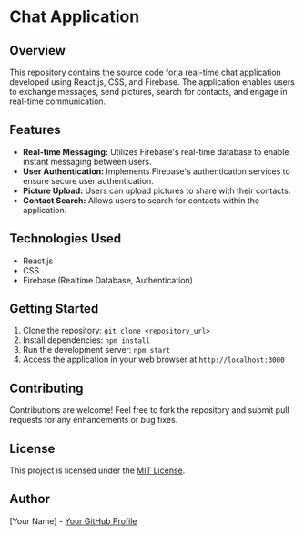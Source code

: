 # Chat Application

## Overview
This repository contains the source code for a real-time chat application developed using React.js, CSS, and Firebase. The application enables users to exchange messages, send pictures, search for contacts, and engage in real-time communication.

## Features
- **Real-time Messaging:** Utilizes Firebase's real-time database to enable instant messaging between users.
- **User Authentication:** Implements Firebase's authentication services to ensure secure user authentication.
- **Picture Upload:** Users can upload pictures to share with their contacts.
- **Contact Search:** Allows users to search for contacts within the application.


## Technologies Used
- React.js
- CSS
- Firebase (Realtime Database, Authentication)

## Getting Started
1. Clone the repository: `git clone <repository_url>`
2. Install dependencies: `npm install`
3. Run the development server: `npm start`
4. Access the application in your web browser at `http://localhost:3000`

## Contributing
Contributions are welcome! Feel free to fork the repository and submit pull requests for any enhancements or bug fixes.

## License
This project is licensed under the [MIT License](LICENSE).

## Author
[Your Name] - [Your GitHub Profile](https://github.com/your_profile)
